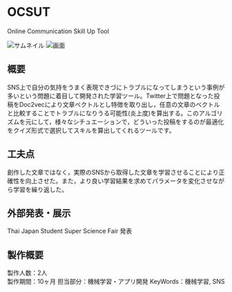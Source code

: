 <h1 class="text-center">OCSUT<br>
</h1>
<p class="text-muted text-center">Online Communication Skill Up Tool</p>

<img style="max-width: 600px;" class="rounded mx-auto d-block py-2 w-100 " src="/img/ocsut/image.jpg" alt="サムネイル">

<img style="max-width: 600px;" class="rounded mx-auto d-block py-2 w-100" src="/img/ocsut/screen.png" alt="画面">


## 概要
<p class="content" style="justify-content: center;">
SNS上で自分の気持をうまく表現できづにトラブルになってしまうという事例が多いという問題に着目して開発された学習ツール。Twitter上で問題となった投稿をDoc2vecにより文章ベクトルとし特徴を取り出し，任意の文章のベクトルと比較することでトラブルになりうる可能性(炎上度)を算出する。このアルゴリズムを元にして，様々なシチュエーションで，どういった投稿をするのが最適化をクイズ形式で選択してスキルを算出してくれるツールです。
</p>

## 工夫点
創作した文章ではなく，実際のSNSから取得した文章を学習させることにより正確性を向上させた。また，より良い学習結果を求めてパラメータを変化させながら学習を繰り返した。

## 外部発表・展示
Thai Japan Student Super Science Fair 発表

## 製作概要
製作人数：2人  
製作期間：10ヶ月
担当部分：機械学習・アプリ開発
KeyWords：機械学習, SNS

